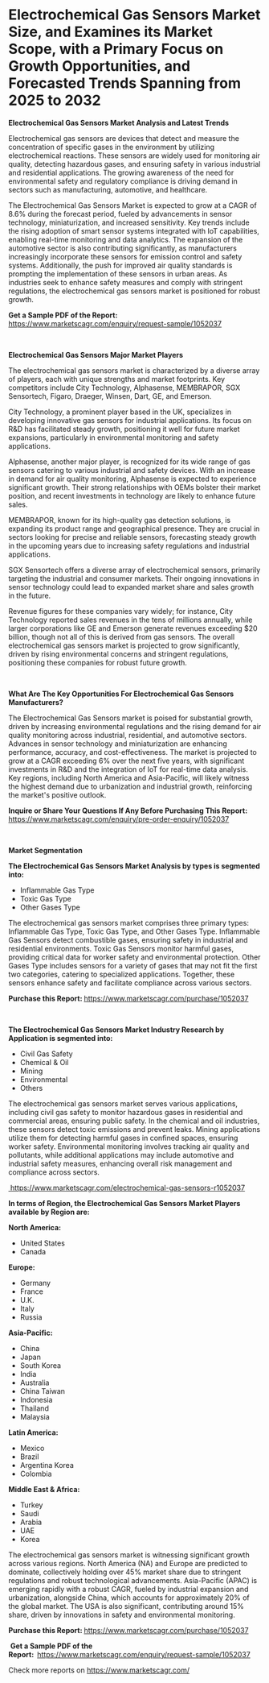 <p><h1>Electrochemical Gas Sensors Market Size, and Examines its Market Scope, with a Primary Focus on Growth Opportunities, and Forecasted Trends Spanning from 2025 to 2032</h1></p><p><strong>Electrochemical Gas Sensors Market Analysis and Latest Trends</strong></p>
<p><p>Electrochemical gas sensors are devices that detect and measure the concentration of specific gases in the environment by utilizing electrochemical reactions. These sensors are widely used for monitoring air quality, detecting hazardous gases, and ensuring safety in various industrial and residential applications. The growing awareness of the need for environmental safety and regulatory compliance is driving demand in sectors such as manufacturing, automotive, and healthcare.</p><p>The Electrochemical Gas Sensors Market is expected to grow at a CAGR of 8.6% during the forecast period, fueled by advancements in sensor technology, miniaturization, and increased sensitivity. Key trends include the rising adoption of smart sensor systems integrated with IoT capabilities, enabling real-time monitoring and data analytics. The expansion of the automotive sector is also contributing significantly, as manufacturers increasingly incorporate these sensors for emission control and safety systems. Additionally, the push for improved air quality standards is prompting the implementation of these sensors in urban areas. As industries seek to enhance safety measures and comply with stringent regulations, the electrochemical gas sensors market is positioned for robust growth.</p></p>
<p><strong>Get a Sample PDF of the Report:&nbsp;</strong> <a href="https://www.marketscagr.com/enquiry/request-sample/1052037?utm_campaign=2041&utm_medium=2&utm_source=Github&utm_content=ia&utm_term=11022025&utm_id=electrochemical-gas-sensors">https://www.marketscagr.com/enquiry/request-sample/1052037</a></p>
<p>&nbsp;</p>
<p><strong>Electrochemical Gas Sensors Major Market Players</strong></p>
<p><p>The electrochemical gas sensors market is characterized by a diverse array of players, each with unique strengths and market footprints. Key competitors include City Technology, Alphasense, MEMBRAPOR, SGX Sensortech, Figaro, Draeger, Winsen, Dart, GE, and Emerson.</p><p>City Technology, a prominent player based in the UK, specializes in developing innovative gas sensors for industrial applications. Its focus on R&D has facilitated steady growth, positioning it well for future market expansions, particularly in environmental monitoring and safety applications.</p><p>Alphasense, another major player, is recognized for its wide range of gas sensors catering to various industrial and safety devices. With an increase in demand for air quality monitoring, Alphasense is expected to experience significant growth. Their strong relationships with OEMs bolster their market position, and recent investments in technology are likely to enhance future sales.</p><p>MEMBRAPOR, known for its high-quality gas detection solutions, is expanding its product range and geographical presence. They are crucial in sectors looking for precise and reliable sensors, forecasting steady growth in the upcoming years due to increasing safety regulations and industrial applications.</p><p>SGX Sensortech offers a diverse array of electrochemical sensors, primarily targeting the industrial and consumer markets. Their ongoing innovations in sensor technology could lead to expanded market share and sales growth in the future.</p><p>Revenue figures for these companies vary widely; for instance, City Technology reported sales revenues in the tens of millions annually, while larger corporations like GE and Emerson generate revenues exceeding $20 billion, though not all of this is derived from gas sensors. The overall electrochemical gas sensors market is projected to grow significantly, driven by rising environmental concerns and stringent regulations, positioning these companies for robust future growth.</p></p>
<p>&nbsp;</p>
<p><strong>What Are The Key Opportunities For Electrochemical Gas Sensors Manufacturers?</strong></p>
<p><p>The Electrochemical Gas Sensors market is poised for substantial growth, driven by increasing environmental regulations and the rising demand for air quality monitoring across industrial, residential, and automotive sectors. Advances in sensor technology and miniaturization are enhancing performance, accuracy, and cost-effectiveness. The market is projected to grow at a CAGR exceeding 6% over the next five years, with significant investments in R&D and the integration of IoT for real-time data analysis. Key regions, including North America and Asia-Pacific, will likely witness the highest demand due to urbanization and industrial growth, reinforcing the market's positive outlook.</p></p>
<p><strong>Inquire or Share Your Questions If Any Before Purchasing This Report:</strong> <a href="https://www.marketscagr.com/enquiry/pre-order-enquiry/1052037?utm_campaign=2041&utm_medium=2&utm_source=Github&utm_content=ia&utm_term=11022025&utm_id=electrochemical-gas-sensors">https://www.marketscagr.com/enquiry/pre-order-enquiry/1052037</a></p>
<p>&nbsp;</p>
<p><strong>Market Segmentation</strong></p>
<p><strong>The Electrochemical Gas Sensors Market Analysis by types is segmented into:</strong></p>
<p><ul><li>Inflammable Gas Type</li><li>Toxic Gas Type</li><li>Other Gases Type</li></ul></p>
<p><p>The electrochemical gas sensors market comprises three primary types: Inflammable Gas Type, Toxic Gas Type, and Other Gases Type. Inflammable Gas Sensors detect combustible gases, ensuring safety in industrial and residential environments. Toxic Gas Sensors monitor harmful gases, providing critical data for worker safety and environmental protection. Other Gases Type includes sensors for a variety of gases that may not fit the first two categories, catering to specialized applications. Together, these sensors enhance safety and facilitate compliance across various sectors.</p></p>
<p><strong>Purchase this Report:&nbsp;</strong><a href="https://www.marketscagr.com/purchase/1052037?utm_campaign=2041&utm_medium=2&utm_source=Github&utm_content=ia&utm_term=11022025&utm_id=electrochemical-gas-sensors">https://www.marketscagr.com/purchase/1052037</a></p>
<p>&nbsp;</p>
<p><strong>The Electrochemical Gas Sensors Market Industry Research by Application is segmented into:</strong></p>
<p><ul><li>Civil Gas Safety</li><li>Chemical & Oil</li><li>Mining</li><li>Environmental</li><li>Others</li></ul></p>
<p><p>The electrochemical gas sensors market serves various applications, including civil gas safety to monitor hazardous gases in residential and commercial areas, ensuring public safety. In the chemical and oil industries, these sensors detect toxic emissions and prevent leaks. Mining applications utilize them for detecting harmful gases in confined spaces, ensuring worker safety. Environmental monitoring involves tracking air quality and pollutants, while additional applications may include automotive and industrial safety measures, enhancing overall risk management and compliance across sectors.</p></p>
<p><a href="https://www.marketscagr.com/electrochemical-gas-sensors-r1052037?utm_campaign=2041&utm_medium=2&utm_source=Github&utm_content=ia&utm_term=11022025&utm_id=electrochemical-gas-sensors">&nbsp;https://www.marketscagr.com/electrochemical-gas-sensors-r1052037</a></p>
<p><strong>In terms of Region, the Electrochemical Gas Sensors Market Players available by Region are:</strong></p>
<p>
    <p> <strong> North America: </strong>
        <ul>
            <li>United States</li>
            <li>Canada</li>
        </ul>
        </p> 
    <p> <strong> Europe: </strong>
        <ul>
            <li>Germany</li>
            <li>France</li>
            <li>U.K.</li>
            <li>Italy</li>
            <li>Russia</li>
        </ul>
        </p> 
    <p> <strong> Asia-Pacific: </strong>
        <ul>
            <li>China</li>
            <li>Japan</li>
            <li>South Korea</li>
            <li>India</li>
            <li>Australia</li>
            <li>China Taiwan</li>
            <li>Indonesia</li>
            <li>Thailand</li>
            <li>Malaysia</li>
        </ul>
        </p> 
    <p> <strong> Latin America: </strong>
        <ul>
            <li>Mexico</li>
            <li>Brazil</li>
            <li>Argentina Korea</li>
            <li>Colombia</li>
        </ul>
        </p> 
    <p> <strong> Middle East & Africa: </strong>
        <ul>
            <li>Turkey</li>
            <li>Saudi</li>
            <li>Arabia</li>
            <li>UAE</li>
            <li>Korea</li>
        </ul>
    </p>
    </p>
<p><p>The electrochemical gas sensors market is witnessing significant growth across various regions. North America (NA) and Europe are predicted to dominate, collectively holding over 45% market share due to stringent regulations and robust technological advancements. Asia-Pacific (APAC) is emerging rapidly with a robust CAGR, fueled by industrial expansion and urbanization, alongside China, which accounts for approximately 20% of the global market. The USA is also significant, contributing around 15% share, driven by innovations in safety and environmental monitoring.</p></p>
<p><strong>Purchase this Report: </strong><a href="https://www.marketscagr.com/purchase/1052037?utm_campaign=2041&utm_medium=2&utm_source=Github&utm_content=ia&utm_term=11022025&utm_id=electrochemical-gas-sensors">https://www.marketscagr.com/purchase/1052037</a></p>
<p>&nbsp;<strong>Get a Sample PDF of the Report:&nbsp;&nbsp;</strong><a href="https://www.marketscagr.com/enquiry/request-sample/1052037?utm_campaign=2041&utm_medium=2&utm_source=Github&utm_content=ia&utm_term=11022025&utm_id=electrochemical-gas-sensors">https://www.marketscagr.com/enquiry/request-sample/1052037</a></p>
<p><strong></strong></p>
<p>Check more reports on <a href="https://www.marketscagr.com/?utm_campaign=2041&utm_medium=2&utm_source=Github&utm_content=ia&utm_term=11022025&utm_id=electrochemical-gas-sensors">https://www.marketscagr.com/</a></p>